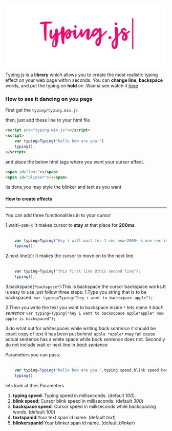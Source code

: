 ![Logo](images/main-img.png)

Typing.js is a **library** which allows you to create the most realistic typing effect on your web page within seconds. You can **change line**, **backspace** words, and put the typing on **hold** on .Wanna see watch it [here](https://nishutosh.github.io/typing.js)






### How to see it dancing on you page

First get the  ```typing/typing.min.js```

then, just add these line to your html file

```html
<script src="typing.min.js"></script>
<script>
    var typing=Typing("hello how are you.")
    typing();
</script>

```
and place the below html tags where you want your cursor effect.

```html
<span id="text"></span>
<span id="blinker">|</span>

```


its done,you may style the blinker and text as you want


#### How to create effects
---
You can add three functionalities in to your cursor

1.wait(```~200~```): It makes cursor to **stay** at that place for **200ms**.


```javascript

    var typing=Typing("hey i will wait for 1 sec now~2000~ k one sec is over.")
    typing();


```

2.next line(```@```): It makes the cursor to move on to the next line.

```javascript

    var typing=Typing("this first line @this second line");
    typing();


```

3.backspace(```*backspace*```):This is backspace the cursor backspace works.It is easy to use just follow three steps:
  1.Type you string that is to be backspaced.
          `var typing=Typing("hey i want to backscpace apple");`

  2.Then you write the text you want to backspace inside  `*` lets name it *back sentence*
          `var typing=Typing("hey i want to backscpace apple*apple* now apple is backspaced");`
          
  3.do what out for whitespaces while writing *back sentence* it should be exact copy of text it has been put behind` apple *apple*` may fail cause actual sentence has a white space while *back sentence* does not. Secondly do not include wait or next line in *back sentence*        

Parameters you can pass:

```javascript

    var typing=Typing("hello how are you.",typing speed,blink speed,backspace speed,textspanid,blinkerspanid)
    typing();


```

lets look at thes Parameters
1. **typing speed**: Typing speed in milliseconds. (default *100*).
2. **blink speed**: Cursor blink speed in milliseconds. (default *300*)
3. **backspace speed**: Cursor  speed in milliseconds while backspacing words. (default *100*)
4. **textspanid**:Your text span id name. (default *text*)
5. **blinkerspanid**:Your blinker span id name. (default *blinker*)
